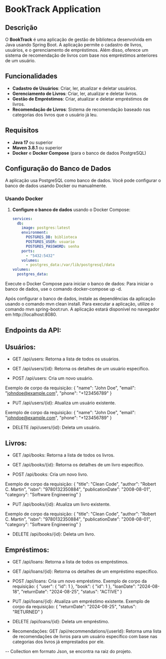 # BookTrack Application

## Descrição

O **BookTrack** é uma aplicação de gestão de biblioteca desenvolvida em Java usando Spring Boot. A aplicação permite o cadastro de livros, usuários, e o gerenciamento de empréstimos. Além disso, oferece um sistema de recomendação de livros com base nos empréstimos anteriores de um usuário.

## Funcionalidades

- **Cadastro de Usuários**: Criar, ler, atualizar e deletar usuários.
- **Gerenciamento de Livros**: Criar, ler, atualizar e deletar livros.
- **Gestão de Empréstimos**: Criar, atualizar e deletar empréstimos de livros.
- **Recomendação de Livros**: Sistema de recomendação baseado nas categorias dos livros que o usuário já leu.

## Requisitos

- **Java 17** ou superior
- **Maven 3.8.1** ou superior
- **Docker** e **Docker Compose** (para o banco de dados PostgreSQL)

## Configuração do Banco de Dados

A aplicação usa PostgreSQL como banco de dados. Você pode configurar o banco de dados usando Docker ou manualmente.

### Usando Docker

1. **Configure o banco de dados** usando o Docker Compose:

   ```yaml
   services:
     db:
       image: postgres:latest
       environment:
         POSTGRES_DB: biblioteca
         POSTGRES_USER: usuario
         POSTGRES_PASSWORD: senha
       ports:
         - "5432:5432"
       volumes:
         - postgres_data:/var/lib/postgresql/data
   volumes:
     postgres_data:

Execute o Docker Compose para iniciar o banco de dados:
Para iniciar o banco de dados, use o comando docker-compose up -d.

Após configurar o banco de dados, instale as dependências da aplicação usando o comando mvn clean install. Para executar a aplicação, utilize o comando mvn spring-boot:run. A aplicação estará disponível no navegador em http://localhost:8080.

## Endpoints da API:

## Usuários:

 - GET /api/users: Retorna a lista de todos os usuários.
   
 - GET /api/users/{id}: Retorna os detalhes de um usuário específico.

 - POST /api/users: Cria um novo usuário. 
  
  Exemplo de corpo da requisição:
  {
    "name": "John Doe",
    "email": "johndoe@example.com",
    "phone": "+123456789"
  }
  
  - PUT /api/users/{id}: Atualiza um usuário existente.
    
  Exemplo de corpo da requisição:
  {
    "name": "John Doe",
    "email": "johndoe@example.com",
    "phone": "+123456789"
  }
  
  - DELETE /api/users/{id}: Deleta um usuário.

## Livros:

- GET /api/books: Retorna a lista de todos os livros.

- GET /api/books/{id}: Retorna os detalhes de um livro específico.

- POST /api/books: Cria um novo livro. 

Exemplo de corpo da requisição:
{
  "title": "Clean Code",
  "author": "Robert C. Martin",
  "isbn": "9780132350884",
  "publicationDate": "2008-08-01",
  "category": "Software Engineering"
}

- PUT /api/books/{id}: Atualiza um livro existente. 

Exemplo de corpo da requisição:
{
  "title": "Clean Code",
  "author": "Robert C. Martin",
  "isbn": "9780132350884",
  "publicationDate": "2008-08-01",
  "category": "Software Engineering"
}
- DELETE /api/books/{id}: Deleta um livro.

## Empréstimos:
- GET /api/loans: Retorna a lista de todos os empréstimos.

- GET /api/loans/{id}: Retorna os detalhes de um empréstimo específico.

- POST /api/loans: Cria um novo empréstimo. 
Exemplo de corpo da requisição:
{
  "user": { "id": 1 },
  "book": { "id": 1 },
  "loanDate": "2024-08-18",
  "returnDate": "2024-08-25",
  "status": "ACTIVE"
}

- PUT /api/loans/{id}: Atualiza um empréstimo existente. 
Exemplo de corpo da requisição:
{
  "returnDate": "2024-08-25",
  "status": "RETURNED"
}

- DELETE /api/loans/{id}: Deleta um empréstimo.

- Recomendações:
GET /api/recommendations/{userId}: Retorna uma lista de recomendações de livros para um usuário específico com base nas categorias dos livros já emprestados por ele.

-- Collection em formato Json, se encontra na raiz do projeto.
